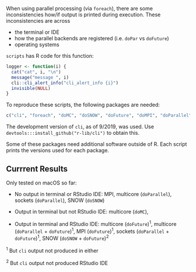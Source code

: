 When using parallel processing (via `foreach`), there are some inconsistencies how/if output is printed during execution. These inconsistencies are across

 * the terminal or IDE
 * how the parallel backends are registered (i.e. `doPar` vs `doFuture`)
 * operating systems

`scripts` has R code for this function:

```r
logger <- function(i) {
  cat("cat", i, "\n")
  message("message ", i)
  cli::cli_alert_info("cli_alert_info {i}")
  invisible(NULL)
}
```

To reproduce these scripts, the following packages are needed:


```r
c("cli", "foreach", "doMC", "doSNOW", "doFuture", "doMPI", "doParallel", "sessioninfo")
```

The development version of `cli`, as of 9/2019, was used. Use `devtools:::install_github("r-lib/cli")` to obtain this. 

Some of these packages need additional software outside of R. Each script prints the versions used for each package. 

## Currrent Results

Only tested on macOS so far:

* No output in terminal or RStudio IDE: MPI, multicore (`doParallel`), sockets (`doParallel`), SNOW (`doSNOW`)

* Output in terminal but not RStudio IDE: multicore (`doMC`), 

* Output in terminal and RStudio IDE: multicore (`doFuture`)<sup>1</sup>,  multicore (`doParallel` + `doFuture`)<sup>1</sup>, MPI (`doFuture`)<sup>1</sup>, sockets (`doParallel` + `doFuture`)<sup>1</sup>, SNOW (`doSNOW` + `doFuture`)<sup>2</sup>



<sup>1</sup> But `cli` output not produced in either

<sup>2</sup> But `cli` output not produced RStudio IDE